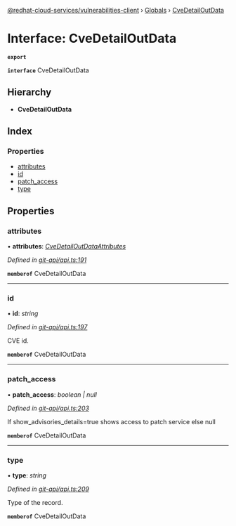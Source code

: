 [@redhat-cloud-services/vulnerabilities-client](../README.md) › [Globals](../globals.md) › [CveDetailOutData](cvedetailoutdata.md)

# Interface: CveDetailOutData

**`export`** 

**`interface`** CveDetailOutData

## Hierarchy

* **CveDetailOutData**

## Index

### Properties

* [attributes](cvedetailoutdata.md#attributes)
* [id](cvedetailoutdata.md#id)
* [patch_access](cvedetailoutdata.md#patch_access)
* [type](cvedetailoutdata.md#type)

## Properties

###  attributes

• **attributes**: *[CveDetailOutDataAttributes](cvedetailoutdataattributes.md)*

*Defined in [git-api/api.ts:191](https://github.com/RedHatInsights/javascript-clients/blob/master/packages/vulnerabilities/git-api/api.ts#L191)*

**`memberof`** CveDetailOutData

___

###  id

• **id**: *string*

*Defined in [git-api/api.ts:197](https://github.com/RedHatInsights/javascript-clients/blob/master/packages/vulnerabilities/git-api/api.ts#L197)*

CVE id.

**`memberof`** CveDetailOutData

___

###  patch_access

• **patch_access**: *boolean | null*

*Defined in [git-api/api.ts:203](https://github.com/RedHatInsights/javascript-clients/blob/master/packages/vulnerabilities/git-api/api.ts#L203)*

If show_advisories_details=true shows access to patch service else null

**`memberof`** CveDetailOutData

___

###  type

• **type**: *string*

*Defined in [git-api/api.ts:209](https://github.com/RedHatInsights/javascript-clients/blob/master/packages/vulnerabilities/git-api/api.ts#L209)*

Type of the record.

**`memberof`** CveDetailOutData
